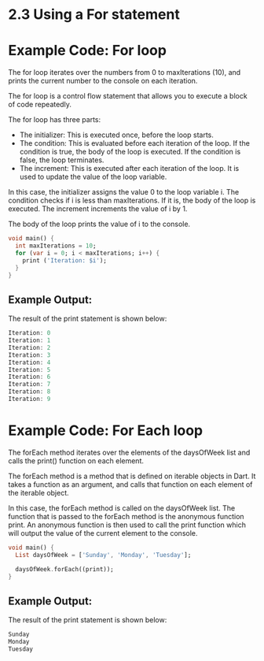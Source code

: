 # 2.3 Using a For statement

# Example Code: For loop

The for loop iterates over the numbers from 0 to maxIterations (10), and prints the current number to the console on each iteration.

The for loop is a control flow statement that allows you to execute a block of code repeatedly. 

The for loop has three parts:

* The initializer: This is executed once, before the loop starts.
* The condition: This is evaluated before each iteration of the loop. If the condition is true, the body of the loop is executed. If the condition is false, the loop terminates.
* The increment: This is executed after each iteration of the loop. It is used to update the value of the loop variable.

In this case, the initializer assigns the value 0 to the loop variable i. 
The condition checks if i is less than maxIterations. 
If it is, the body of the loop is executed. 
The increment increments the value of i by 1.

The body of the loop prints the value of i to the console.

```dart
void main() {
  int maxIterations = 10;
  for (var i = 0; i < maxIterations; i++) {
    print ('Iteration: $i');
  }
}
```


## Example Output:

The result of the print statement is shown below:
```dart
Iteration: 0
Iteration: 1
Iteration: 2
Iteration: 3
Iteration: 4
Iteration: 5
Iteration: 6
Iteration: 7
Iteration: 8
Iteration: 9
```

# Example Code: For Each loop

The forEach method iterates over the elements of the daysOfWeek list and calls the print() function on each element.

The forEach method is a method that is defined on iterable objects in Dart. 
It takes a function as an argument, and calls that function on each element of the iterable object.

In this case, the forEach method is called on the daysOfWeek list. 
The function that is passed to the forEach method is the anonymous function print. 
An anonymous function is then used to call the print function which will output the value of the current element to the console.

```dart
void main() {
  List daysOfWeek = ['Sunday', 'Monday', 'Tuesday'];

  daysOfWeek.forEach((print));
}
``` 

## Example Output:

The result of the print statement is shown below:
```dart
Sunday
Monday
Tuesday
```

